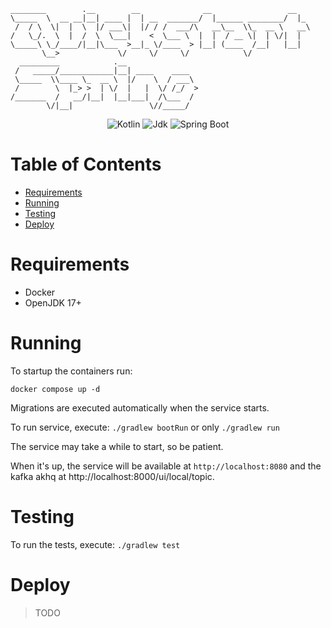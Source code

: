 ```
________        .__        __              __                 __   
\_____  \  __ __|__| ____ |  | __  _______/  |______ ________/  |_ 
 /  / \  \|  |  \  |/ ___\|  |/ / /  ___/\   __\__  \\_  __ \   __\
/   \_/.  \  |  /  \  \___|    <  \___ \  |  |  / __ \|  | \/|  |  
\_____\ \_/____/|__|\___  >__|_ \/____  > |__| (____  /__|   |__|  
       \__>             \/     \/     \/            \/             
  _________            .__                                         
 /   _____/____________|__| ____    ____                           
 \_____  \\____ \_  __ \  |/    \  / ___\                          
 /        \  |_> >  | \/  |   |  \/ /_/  >                         
/_______  /   __/|__|  |__|___|  /\___  /                          
        \/|__|                 \//_____/                           

```

<div align="center">

![Kotlin](https://img.shields.io/static/v1?label=Kotlin&message=1.9.0%2B&color=74031C&style=for-the-badge)
![Jdk](https://img.shields.io/static/v1?label=Jdk&message=17++%2B&color=74031C&style=for-the-badge)
![Spring Boot](https://img.shields.io/static/v1?label=SpringBoot&message=3.1.1&color=74031C&style=for-the-badge)

</div>

# Table of Contents

- [Requirements](#requirements)
- [Running](#running)
- [Testing](#testing)
- [Deploy](#deploy)

# Requirements

- Docker
- OpenJDK 17+

# Running

To startup the containers run:

`docker compose up -d`

Migrations are executed automatically when the service starts.

To run service, execute:
`./gradlew bootRun` or only `./gradlew run`

The service may take a while to start, so be patient.

When it's up, the service will be available at `http://localhost:8080` and the kafka akhq
at http://localhost:8000/ui/local/topic.

# Testing

To run the tests, execute:
`./gradlew test`

# Deploy

> TODO
